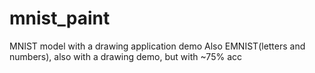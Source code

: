 # mnist_paint
MNIST model with a drawing application demo
Also EMNIST(letters and numbers), also with a drawing demo, but with ~75% acc
